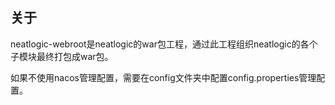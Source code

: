 ## 关于

neatlogic-webroot是neatlogic的war包工程，通过此工程组织neatlogic的各个子模块最终打包成war包。

如果不使用nacos管理配置，需要在config文件夹中配置config.properties管理配置。